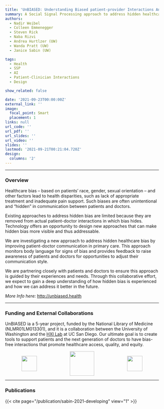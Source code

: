 ```yaml
---
title: 'UnBIASED: Understanding Biased patient-provider Interactions And Supporting Enhanced Discourse'
summary: A Social Signal Processing approach to address hidden healthcare bias by improving patient-doctor communication in primary care.
authors: 
  - Nadir Weibel
  - Colleen Emmenegger
  - Steven Rick
  - Naba Rizvi
  - Andrea Hurtlzer (UW)
  - Wanda Pratt (UW)
  - Janice Sabin (UW)

tags:
  - Health
  - SSP
  - AI
  - Patient-Clinician Interactions 
  - Design

show_related: false

date: '2021-09-23T00:00:00Z'
external_link: ''
image:
  focal_point: Smart
  placement: 1
links: null
url_code: ''
url_pdf: ''
url_slides: ''
url_video: ''
slides: ''
lastmod: '2021-09-21T00:21:04.720Z'
design:
  columns: '2'
---
```


[//]: # (
<small> *Artistic rendering of ARTEMIS and its features. Left: a Novice Surgeon in Augmented Reality receiving help from a remote expert. Right: a Remote Expert Surgeon in VR interacting with a 3D point-cloud of the patient, and engaging with the novice on a surgical procedure.*</small>
)

------

### Overview

Healthcare bias – based on patients’ race, gender, sexual orientation – and other factors lead to health disparities, such as lack of appropriate treatment and inadequate pain support. Such biases are often unintentional and “hidden” in communication between patients and doctors.

Existing approaches to address hidden bias are limited because they are removed from actual patient-doctor interactions in which bias hides. Technology offers an opportunity to design new approaches that can make hidden bias more visible and thus addressable.

We are investigating a new approach to address hidden healthcare bias by improving patient-doctor communication in primary care. This approach monitors body language for signs of bias and provides feedback to raise awareness of patients and doctors for opportunities to adjust their communication style.

We are partnering closely with patients and doctors to ensure this approach is guided by their experiences and needs. Through this collaborative effort, we expect to gain a deep understanding of how hidden bias is experienced and how we can address it better in the future.

*More Info here:* http://unbiased.health


------

### Funding and External Collaborations

UnBIASED ia a 5-year project, funded by the National Library of Medicine (NLMR01LM013301), and it is a collaboration between the University of Washington and the [HXI Lab](https://hxi.ucsd.edu) at UC San Diego. Our ultimate goal is to create tools to support patients and the next generation of doctors to have bias-free interactions that promote healthcare access, quality, and equity.


<div style="display: flex; justify-content:space-around; align-items: center;">
<img src="/images/UW.png" style="height: 50px;"> 
<img src="/images/NIH_Logo.jpg" style="height: 80px;"> 
<img src="/images/nih-nlm.png" style="height: 50px;">
</div>

------

### Publications

{{< cite page="/publication/sabin-2021-developing" view="1" >}} 

